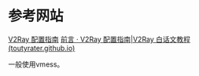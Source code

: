 #  参考网站
[V2Ray 配置指南]( https://toutyrater.github.io/
)
[前言 · V2Ray 配置指南|V2Ray 白话文教程 (toutyrater.github.io)](https://toutyrater.github.io/)


一般使用vmess。


